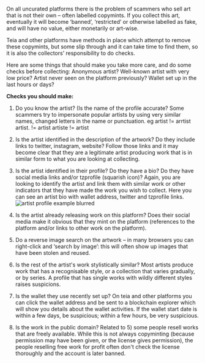 On all uncurated platforms there is the problem of scammers who sell art that is not their own – often labelled copymints.
If you collect this art, eventually it will become ‘banned’, ‘restricted’ or otherwise labelled as fake, and will have no value, either monetarily or art-wise.

Teia and other platforms have methods in place which attempt to remove these copymints, but some slip through and it can take time to find them, so it is also the collectors’ responsibility to do checks.

Here are some things that should make you take more care, and do some checks before collecting:
Anonymous artist? Well-known artist with very low price? Artist never seen on the platform previously?  Wallet set up in the last hours or days?

**Checks you should make:**
1)	Do you know the artist? (Is the name of the profile accurate? Some scammers try to impersonate popular artists by using very similar names, changed letters in the name or punctuation. 
eg   artist != arrtist       artist. != artist         artiste != artist

2)	Is the artist identified in the description of the artwork? Do they include links to twitter, instagram, website?  Follow those links and it may become clear that they are a legitimate artist producing work that is in similar form to what you are looking at collecting. 

3)	Is the artist identified in their profile? Do they have a bio? Do they have social media links and/or tzprofile (squarish icon)? Again, you are looking to identify the artist and link them with similar work or other indicators that they have made the work you wish to collect.
Here you can see an artist bio with wallet address, twitter and tzprofile links.
![artist profile example blurred](https://user-images.githubusercontent.com/6487972/159603876-1d342946-510f-4480-85f4-2de62715bcef.jpg)


4)	Is the artist already releasing work on this platform? Does their social media make it obvious that they mint on the platform (references to the platform and/or links to other work on the platform).

5)	Do a reverse image search on the artwork – in many browsers you can right-click and ‘search by image’: this will often show up images that have been stolen and reused.

6)	Is the rest of the artist's work stylistically similar? Most artists produce work that has a recognisable style, or a collection that varies gradually, or by series. A profile that has single works with wildly different styles raises suspicions.

7)	Is the wallet they use recently set up? On teia and other platforms you can click the wallet address and be sent to a blockchain explorer which will show you details about the wallet activities. If the wallet start date is within a few days, be suspicious; within a few hours, be very suspicious.

8)	Is the work in the public domain? Related to 5) some people resell works that are freely available. While this is not always copyminting (because permission may have been given, or the license gives permission), the people reselling free work for profit often don't check the license thoroughly and the account is later banned. 
